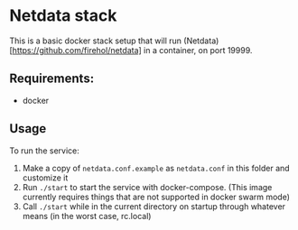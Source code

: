 # Netdata stack

This is a basic docker stack setup that will run (Netdata)[https://github.com/firehol/netdata] in a container, on port 19999.

## Requirements:
* docker

## Usage

To run the service:

1. Make a copy of `netdata.conf.example` as `netdata.conf` in this folder and customize it
2. Run `./start` to start the service with docker-compose. (This image currently requires things that are not supported in docker swarm mode)
3. Call `./start` while in the current directory on startup through whatever means (in the worst case, rc.local)
